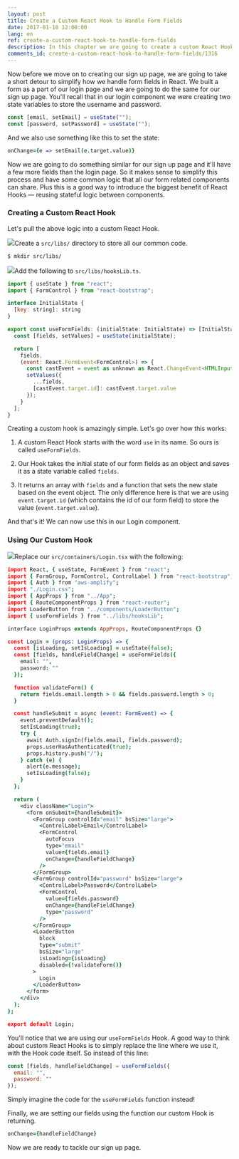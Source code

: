 ```yaml
---
layout: post
title: Create a Custom React Hook to Handle Form Fields
date: 2017-01-18 12:00:00
lang: en
ref: create-a-custom-react-hook-to-handle-form-fields
description: In this chapter we are going to create a custom React Hook to make it easier to handle form fields in our React app.
comments_id: create-a-custom-react-hook-to-handle-form-fields/1316
---
```


Now before we move on to creating our sign up page, we are going to take a short detour to simplify how we handle form fields in React. We built a form as a part of our login page and we are going to do the same for our sign up page. You'll recall that in our login component we were creating two state variables to store the username and password.

``` javascript
const [email, setEmail] = useState("");
const [password, setPassword] = useState("");
```

And we also use something like this to set the state:

``` coffee
onChange={e => setEmail(e.target.value)}
```

Now we are going to do something similar for our sign up page and it'll have a few more fields than the login page. So it makes sense to simplify this process and have some common logic that all our form related components can share. Plus this is a good way to introduce the biggest benefit of React Hooks — reusing stateful logic between components.

### Creating a Custom React Hook

Let's pull the above logic into a custom React Hook.

<img class="code-marker" src="/assets/s.png" />Create a `src/libs/` directory to store all our common code.

``` bash
$ mkdir src/libs/
```

<img class="code-marker" src="/assets/s.png" />Add the following to `src/libs/hooksLib.ts`.

``` javascript
import { useState } from "react";
import { FormControl } from "react-bootstrap";

interface InitialState {
  [key: string]: string
}

export const useFormFields: (initialState: InitialState) => [InitialState, (event: React.FormEvent<FormControl>) => void] = (initialState) => {
  const [fields, setValues] = useState(initialState);

  return [
    fields,
    (event: React.FormEvent<FormControl>) => {
      const castEvent = event as unknown as React.ChangeEvent<HTMLInputElement>;
      setValues({
        ...fields,
        [castEvent.target.id]: castEvent.target.value
      });
    }
  ];
}
```

Creating a custom hook is amazingly simple. Let's go over how this works:

1. A custom React Hook starts with the word `use` in its name. So ours is called `useFormFields`.

2. Our Hook takes the initial state of our form fields as an object and saves it as a state variable called `fields`.

3. It returns an array with `fields` and a function that sets the new state based on the event object. The only difference here is that we are using `event.target.id` (which contains the id of our form field) to store the value (`event.target.value`).

And that's it! We can now use this in our Login component.

### Using Our Custom Hook

<img class="code-marker" src="/assets/s.png" />Replace our `src/containers/Login.tsx` with the following:

``` coffee
import React, { useState, FormEvent } from "react";
import { FormGroup, FormControl, ControlLabel } from "react-bootstrap";
import { Auth } from "aws-amplify";
import "./Login.css";
import { AppProps } from "../App";
import { RouteComponentProps } from "react-router";
import LoaderButton from "../components/LoaderButton";
import { useFormFields } from "../libs/hooksLib";

interface LoginProps extends AppProps, RouteComponentProps {}

const Login = (props: LoginProps) => {
  const [isLoading, setIsLoading] = useState(false);
  const [fields, handleFieldChange] = useFormFields({
    email: "",
    password: ""
  });

  function validateForm() {
    return fields.email.length > 0 && fields.password.length > 0;
  }

  const handleSubmit = async (event: FormEvent) => {
    event.preventDefault();
    setIsLoading(true);
    try {
      await Auth.signIn(fields.email, fields.password);
      props.userHasAuthenticated(true);
      props.history.push("/");
    } catch (e) {
      alert(e.message);
      setIsLoading(false);
    }
  };

  return (
    <div className="Login">
      <form onSubmit={handleSubmit}>
        <FormGroup controlId="email" bsSize="large">
          <ControlLabel>Email</ControlLabel>
          <FormControl
            autoFocus
            type="email"
            value={fields.email}
            onChange={handleFieldChange}
          />
        </FormGroup>
        <FormGroup controlId="password" bsSize="large">
          <ControlLabel>Password</ControlLabel>
          <FormControl
            value={fields.password}
            onChange={handleFieldChange}
            type="password"
          />
        </FormGroup>
        <LoaderButton
          block
          type="submit"
          bsSize="large"
          isLoading={isLoading}
          disabled={!validateForm()}
        >
          Login
        </LoaderButton>
      </form>
    </div>
  );
};

export default Login;
```

You'll notice that we are using our `useFormFields` Hook. A good way to think about custom React Hooks is to simply replace the line where we use it, with the Hook code itself. So instead of this line:

``` javascript
const [fields, handleFieldChange] = useFormFields({
  email: "",
  password: ""
});
```

Simply imagine the code for the `useFormFields` function instead!

Finally, we are setting our fields using the function our custom Hook is returning.

``` coffee
onChange={handleFieldChange}
```

Now we are ready to tackle our sign up page.
